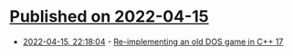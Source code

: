 # [Published on 2022-04-15](index.md)

* [2022-04-15, 22:18:04](https://news.ycombinator.com/item?id=31046598) - [Re-implementing an old DOS game in C++ 17](https://lethalguitar.wordpress.com/2019/05/28/re-implementing-an-old-dos-game-in-c-17/)
